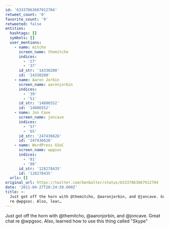 ```yaml
---
id: '63337863667912704'
retweet_count: '0'
favorite_count: '0'
retweeted: false
entities:
  hashtags: []
  symbols: []
  user_mentions:
    - name: mitcho
      screen_name: themitcho
      indices:
        - '27'
        - '37'
      id_str: '14330200'
      id: '14330200'
    - name: Aaron Jorbin
      screen_name: aaronjorbin
      indices:
        - '39'
        - '51'
      id_str: '14886552'
      id: '14886552'
    - name: Jon Cave
      screen_name: joncave
      indices:
        - '57'
        - '65'
      id_str: '247436626'
      id: '247436626'
    - name: WordPress GSoC
      screen_name: wpgsoc
      indices:
        - '81'
        - '88'
      id_str: '128278435'
      id: '128278435'
  urls: []
original_url: https://twitter.com/benbalter/status/63337863667912704
date: '2011-04-27T20:24:58.000Z'
title: >-
  Just got off the horn with @themitcho, @aaronjorbin, and @joncave. Great chat
  re @wpgsoc. Also, lear…
---
```


Just got off the horn with @themitcho, @aaronjorbin, and @joncave. Great chat re @wpgsoc. Also, learned how to use this thing called "Skype"